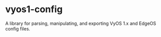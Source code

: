 vyos1-config
============

A library for parsing, manipulating, and exporting VyOS 1.x and EdgeOS config files.
